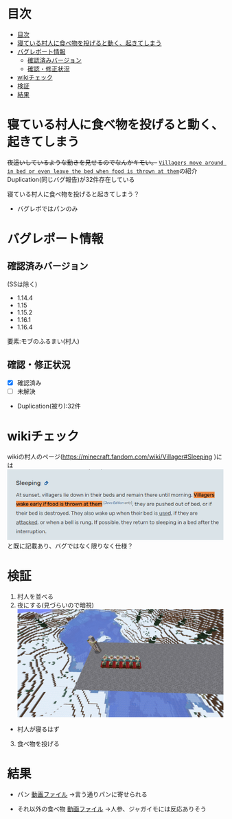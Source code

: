 # 目次
- [目次](#目次)
- [寝ている村人に食べ物を投げると動く、起きてしまう](#寝ている村人に食べ物を投げると動く起きてしまう)
- [バグレポート情報](#バグレポート情報)
    - [確認済みバージョン](#確認済みバージョン)
    - [確認・修正状況](#確認修正状況)
- [wikiチェック](#wikiチェック)
- [検証](#検証)
- [結果](#結果)

# 寝ている村人に食べ物を投げると動く、起きてしまう

~~夜這いしているような動きを見せるのでなんかキモい。~~
[``Villagers move around in bed or even leave the bed when food is thrown at them``](https://bugs.mojang.com/browse/MC-157464)の紹介
Duplication(同じバグ報告)が32件存在している

寝ている村人に食べ物を投げると起きてしまう？
-   バグレポではパンのみ

# バグレポート情報
## 確認済みバージョン
(SSは除く)

-   1.14.4
-   1.15
-   1.15.2
-   1.16.1
-   1.16.4

要素:モブのふるまい(村人)


## 確認・修正状況
-   [x] 確認済み
-   [ ] 未解決

-   Duplication(被り):32件

# wikiチェック
wikiの村人のページ(https://minecraft.fandom.com/wiki/Villager#Sleeping )には
![](2023-07-19-13-01-23.png) <br />
と既に記載あり、バグではなく限りなく仕様？

# 検証
1.  村人を並べる
2.  夜にする(見づらいので暗視)
![](2023-07-19_12.36.12.png)
-   村人が寝るはず
3.  食べ物を投げる  

# 結果

-   パン
[動画ファイル](bugs\157464\2023-07-19_12-46-54.mp4)
→言う通りパンに寄せられる

-   それ以外の食べ物
[動画ファイル](bugs\157464\2023-07-19_12-46-03.mp4)
→人参、ジャガイモには反応ありそう




